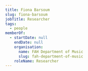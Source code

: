 ```yaml
---
title: Fiona Barsoum
slug: fiona-barsoum
jobTitle: Researcher
tags:
  - people
memberOf:
  - startDate: null
    endDate: null
    organisation:
      name: FAH Department of Music
      slug: fah-department-of-music
    roleName: Researcher
---
```

